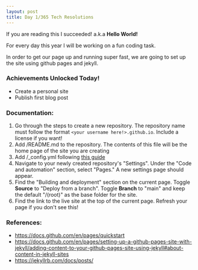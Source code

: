 ```yaml
---
layout: post
title: Day 1/365 Tech Resolutions
---
```

If you are reading this I succeeded! a.k.a **Hello World!**

For every day this year I will be working on a fun coding task.

In order to get our page up and running super fast, we are going to set up the site using github pages and jekyll.

### Achievements Unlocked Today!
- Create a personal site
- Publish first blog post

### Documentation:
1. Go through the steps to create a new repository. The repository name must follow the format
```<your username here!>.github.io```. Include a license if you want!
2. Add /README.md to the repository. The contents of this file will be the home page of the site you are creating
3. Add /_config.yml following [this guide](https://docs.github.com/en/pages/quickstart#changing-the-title-and-description)
4. Navigate to your newly created repository's "Settings". Under the "Code and automation" section, select "Pages." A new settings page should appear.
5. Find the "Building and deployment" section on the current page. Toggle **Source** to "Deploy from a branch". Toggle **Branch** to "main" and keep the default "/(root)" as the base folder for the site.
6. Find the link to the live site at the top of the current page. Refresh your page if you don't see this!

### References:
- https://docs.github.com/en/pages/quickstart
- https://docs.github.com/en/pages/setting-up-a-github-pages-site-with-jekyll/adding-content-to-your-github-pages-site-using-jekyll#about-content-in-jekyll-sites
- https://jekyllrb.com/docs/posts/

